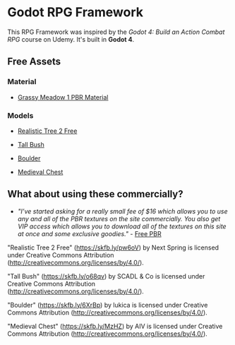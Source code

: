# Godot RPG Framework

This RPG Framework was inspired by the _Godot 4: Build an Action Combat RPG_ course on Udemy. It's built in **Godot 4**.

## Free Assets

### Material

- [Grassy Meadow 1 PBR Material](https://freepbr.com/product/grassy-meadow1/)

### Models

- [Realistic Tree 2 Free](https://sketchfab.com/3d-models/realistic-tree-2-free-2cd58e603ae542c78dd9cada46496921)
- [Tall Bush](https://sketchfab.com/3d-models/tall-bush-acc6c43913864ace8d5942d65417ab35)
- [Boulder](https://sketchfab.com/3d-models/boulder-640b7dde18404a36807acacf96d59200)

- [Medieval Chest](https://sketchfab.com/3d-models/medieval-chest-037b03a3e0274279be4b93b7c7cedf01)

## What about using these commercially?

- _"I’ve started asking for a really small fee of $16 which allows you to use any and all of the PBR textures on the site commercially. You also get VIP access which allows you to download all of the textures on this site at once and some exclusive goodies."_ - [Free PBR](https://freepbr.com/)

"Realistic Tree 2 Free" (https://skfb.ly/pw6oV) by Next Spring is licensed under Creative Commons Attribution (http://creativecommons.org/licenses/by/4.0/).

"Tall Bush" (https://skfb.ly/o68qv) by SCADL & Co is licensed under Creative Commons Attribution (http://creativecommons.org/licenses/by/4.0/).

"Boulder" (https://skfb.ly/6XrBp) by lukica is licensed under Creative Commons Attribution (http://creativecommons.org/licenses/by/4.0/).

"Medieval Chest" (https://skfb.ly/MzHZ) by AIV is licensed under Creative Commons Attribution (http://creativecommons.org/licenses/by/4.0/).
